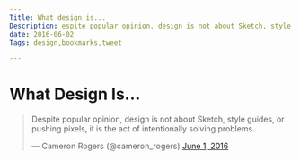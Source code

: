 ```yaml
---
Title: What design is...
Description: espite popular opinion, design is not about Sketch, style guides, or pushing pixels, it is the act of intentionally solving problems.
date: 2016-06-02
Tags: design,bookmarks,tweet

---
```


# What Design Is...

<blockquote class="twitter-tweet" data-lang="en"><p lang="en" dir="ltr">Despite popular opinion, design is not about Sketch, style guides, or pushing pixels, it is the act of intentionally solving problems.</p>&mdash; Cameron Rogers (@cameron_rogers) <a href="https://twitter.com/cameron_rogers/status/738138813143257088">June 1, 2016</a></blockquote>
<script async src="//platform.twitter.com/widgets.js" charset="utf-8"></script>

